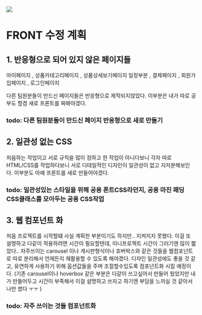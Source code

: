 <img src="https://capsule-render.vercel.app/api?type=waving&color=auto&height=200&section=header&text=기존프로젝&nbsp;문제점&fontSize=90" />

# FRONT 수정 계획


## 1. 반응형으로 되어 있지 않은 페이지들

마이페이지 , 상품카테고리페이지 , 상품상세보기페이지 일정부분 , 결제페이지 , 회원가입페이지 , 로그인페이지

다른 팀원분들이 만드신 페이지들은 반응형으로 제작되지않았다. 이부분은 내가 따로 공부도 할겸 새로 프론트를 짜봐야겠다.

### todo: 다른 팀원분들이 만드신 페이지 반응형으로 새로 만들기

## 2. 일관성 없는 CSS

처음하는 작업이고 서로 규칙을 많이 정하고 한 작업이 아니다보니 
각자 따로 HTML/CSS를 작업하다보니 서로 디테일적인 디자인이 일관성이 없고
지저분해보인다. 이부분도 아예 프론트를 새로 만들어야겠다.

### todo: 일관성있는 스타일을 위해 공용 폰트CSS라던지, 공용 마진 패딩CSS클래스를 모아두는 공용 CSS작업 

## 3. 웹 컴포넌트 화

처음 프로젝트를 시작할떄 사실 계획한 부분이기도 하지만.. 지켜지지 못했다.
이걸 또 설명하고 다같이 적용하려면 시간이 필요할텐데, 미니프로젝트 시간이 그러기엔 많이 짧았다..
자주쓰이는 carousel 이나 게시판형식이나 호버박스와 같은 것들을 웹컴포넌트로 따로 분리해서
언제든지 재활용할 수 있도록 해야겠다. 디자인 일관성에도 좋을 것 같고, 
유연하게 사용하기 위해 옵션값들을 주며 조절할수있도록 컴포넌트화 시킬 예정이다.
(기존 carousel이나 hoverbox 같은 부분은 다같이 쓰고싶어서 만들어 뒀었지만 
내가 만들어두고 시간이 부족해서 이걸 설명하고 쓰자고 하기엔 부담을 느끼실 것 같아서 나만 썼다 ㅜㅜ )

### todo: 자주 쓰이는 것들 컴포넌트화
